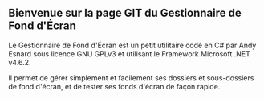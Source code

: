 ## Bienvenue sur la page GIT du Gestionnaire de Fond d'Écran


Le Gestionnaire de Fond d'Écran est un petit utilitaire codé en C# par Andy Esnard sous licence GNU GPLv3 et utilisant le Framework Microsoft .NET v4.6.2.

Il permet de gérer simplement et facilement ses dossiers et sous-dossiers de fond d'écran, et de tester ses fonds d'écran de façon rapide.
